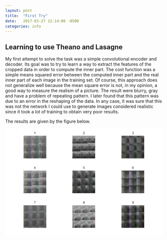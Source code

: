 ```yaml
---
layout: post
title:  "First Try"
date:   2017-03-27 12:14:00 -0500
categories: info
---
```


## Learning to use Theano and Lasagne
My first attempt to solve the task was a simple convolutional encoder and decoder. Its goal was to try to learn a way to extract the features of the cropped data in order to compute the inner part. The cost function was a simple means squared error between the computed inner part and the real inner part of each image in the training set. Of course, this approach does not generalize well because the mean square error is not, in my opinion, a good way to measure the realism of a picture. The result were blurry, gray and have a problem of repeating pattern. I later found that this pattern was due to an error in the reshaping of the data. In any case, it was sure that this was not the network I could use to generate images considered realistic since it took a lot of training to obtain very poor results.

The results are given by the figure below.

!["Figure 1: First results"](https://raw.githubusercontent.com/GabrielBernard/Conditional_Image_Generation/master/docs/images/fig_blurry_patterned.png "Fig 1 first results")
